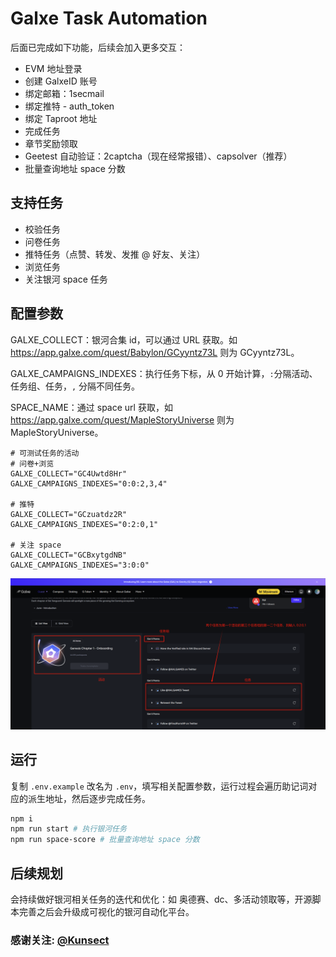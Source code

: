 # Galxe Task Automation

后面已完成如下功能，后续会加入更多交互：

- EVM 地址登录
- 创建 GalxeID 账号
- 绑定邮箱：1secmail
- 绑定推特 - auth_token
- 绑定 Taproot 地址
- 完成任务
- 章节奖励领取
- Geetest 自动验证：2captcha（现在经常报错）、capsolver（推荐）
- 批量查询地址 space 分数

## 支持任务

- 校验任务
- 问卷任务
- 推特任务（点赞、转发、发推 @ 好友、关注）
- 浏览任务
- 关注银河 space 任务

## 配置参数

GALXE_COLLECT：银河合集 id，可以通过 URL 获取。如 https://app.galxe.com/quest/Babylon/GCyyntz73L 则为 GCyyntz73L。

GALXE_CAMPAIGNS_INDEXES：执行任务下标，从 0 开始计算，`:`分隔活动、任务组、任务，`,` 分隔不同任务。

SPACE_NAME：通过 space url 获取，如 https://app.galxe.com/quest/MapleStoryUniverse 则为 MapleStoryUniverse。

```
# 可测试任务的活动
# 问卷+浏览
GALXE_COLLECT="GC4Uwtd8Hr"
GALXE_CAMPAIGNS_INDEXES="0:0:2,3,4"

# 推特
GALXE_COLLECT="GCzuatdz2R"
GALXE_CAMPAIGNS_INDEXES="0:2:0,1"

# 关注 space
GALXE_COLLECT="GCBxytgdNB"
GALXE_CAMPAIGNS_INDEXES="3:0:0"
```

![](image.png)

## 运行

复制 `.env.example` 改名为 `.env`，填写相关配置参数，运行过程会遍历助记词对应的派生地址，然后逐步完成任务。

```bash
npm i
npm run start # 执行银河任务
npm run space-score # 批量查询地址 space 分数
```

## 后续规划

会持续做好银河相关任务的迭代和优化：如 奥德赛、dc、多活动领取等，开源脚本完善之后会升级成可视化的银河自动化平台。

### 感谢关注: [@Kunsect](https://x.com/kunsect7)
